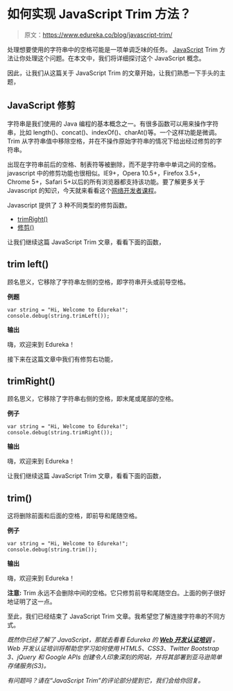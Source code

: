 # 如何实现 JavaScript Trim 方法？

> 原文：<https://www.edureka.co/blog/javascript-trim/>

处理想要使用的字符串中的空格可能是一项单调乏味的任务。 [JavaScript](https://www.edureka.co/blog/javascript-tutorial/) Trim 方法让你处理这个问题。在本文中，我们将详细探讨这个 JavaScript 概念。

因此，让我们从这篇关于 JavaScript Trim 的文章开始，让我们熟悉一下手头的主题，

## **JavaScript 修剪**

字符串是我们使用的 Java 编程的基本概念之一。有很多函数可以用来操作字符串，比如 length()、concat()、indexOf()、charAt()等。一个这样功能是微调。Trim 从字符串值中移除空格，并在不操作原始字符串的情况下给出经过修剪的字符串。

出现在字符串前后的空格、制表符等被删除，而不是字符串中单词之间的空格。javascript 中的修剪功能也很相似。IE9+，Opera 10.5+，Firefox 3.5+，Chrome 5+，Safari 5+以后的所有浏览器都支持该功能。要了解更多关于 Javascript 的知识，今天就来看看这个[网络开发者课程](https://www.edureka.co/masters-program/full-stack-developer-training)。

Javascript 提供了 3 种不同类型的修剪函数。

*   [trimRight()](#trimRight())
*   [修剪()](#trim())

让我们继续这篇 JavaScript Trim 文章，看看下面的函数，

## **trim left()**

顾名思义，它移除了字符串左侧的空格，即字符串开头或前导空格。

**例题**

```
var string = "Hi, Welcome to Edureka!";
console.debug(string.trimLeft());

```

**输出**

嗨，欢迎来到 Edureka！

接下来在这篇文章中我们有修剪右功能，

## **trimRight()**

顾名思义，它移除了字符串右侧的空格，即末尾或尾部的空格。

**例子**

```
var string = "Hi, Welcome to Edureka!";
console.debug(string.trimRight());

```

**输出**

嗨，欢迎来到 Edureka！

让我们继续这篇 JavaScript Trim 文章，看看下面的函数，

## **trim()**

这将删除前面和后面的空格，即前导和尾随空格。

**例子**

```
var string = "Hi, Welcome to Edureka!";
console.debug(string.trim());

```

**输出**

嗨，欢迎来到 Edureka！

**注意:** Trim 永远不会删除中间的空格。它只修剪前导和尾随空白。上面的例子很好地证明了这一点。

至此，我们已经结束了 JavaScript Trim 文章。我希望您了解连接字符串的不同方式。

*既然你已经了解了 JavaScript，那就去看看 Edureka 的 **[Web 开发认证培训](https://www.edureka.co/complete-web-developer)** 。* *Web 开发认证培训将帮助您学习如何使用 HTML5、CSS3、Twitter Bootstrap 3、jQuery 和 Google APIs 创建令人印象深刻的网站，并将其部署到亚马逊简单存储服务(S3)。*

*有问题吗？请在“JavaScript Trim”的评论部分提到它，我们会给你回复。*